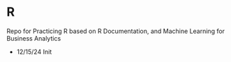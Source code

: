 # R
Repo for Practicing R based on R Documentation, and Machine Learning for Business Analytics 

- 12/15/24 Init

